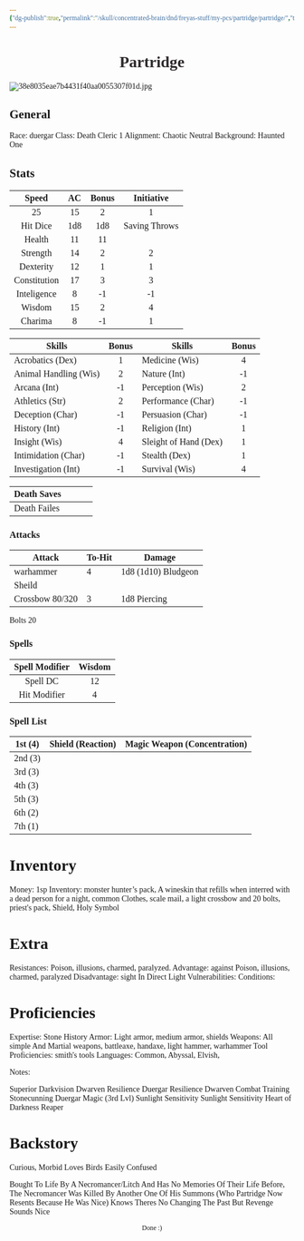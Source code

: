 ```yaml
---
{"dg-publish":true,"permalink":"/skull/concentrated-brain/dnd/freyas-stuff/my-pcs/partridge/partridge/","tags":["Tagless"],"noteIcon":""}
---
```


<style id="Force_Custom_Fonts" type="text/css">@font-face{font-style:normal;font-family:"Merriweather";src:local("Merriweather")}@font-face{font-style:bolder;font-family:"Merriweather";src:local("Merriweather")}@font-face{font-style:normal;font-family:"Merriweather";src:local("Merriweather");unicode-range:U+0-FF,U+2E80-9FFF,U+F900-FAFF,U+FE30-FE4F,U+20000-2FA1F}@font-face{font-style:bolder;font-family:"Merriweather";src:local("Merriweather");unicode-range:U+0-FF,U+2E80-9FFF,U+F900-FAFF,U+FE30-FE4F,U+20000-2FA1F}@font-face{font-style:normal;font-family:"Merriweather";src:local("Merriweather");unicode-range:U+0-FF}@font-face{font-style:bolder;font-family:"Merriweather";src:local("Merriweather");unicode-range:U+0-FF}:not(pre):not(code):not(textarea):not(tt):not(kbd):not(samp):not(var){font-family:"Merriweather"!important}pre,code,textarea,tt,kbd,samp,var{font-family:monospace!important}pre *,code *,textarea *,tt *,kbd *,samp *,var *{font-family:monospace!important}</style>


# <center><span style="color:#2F2A2D">Partridge</span></center>
![38e8035eae7b4431f40aa0055307f01d.jpg](/img/user/images/38e8035eae7b4431f40aa0055307f01d.jpg)



## General
 Race:  duergar
 Class: Death Cleric 1
 Alignment: Chaotic Neutral
 Background: Haunted One


## Stats

|    Speed     | AC  | Bonus |  Initiative   |
| :----------: | :-: | :---: | :-----------: |
|      25      | 15  |   2   |       1       |
|   Hit Dice   | 1d8 |  1d8  | Saving Throws |
|    Health    | 11  |  11   |               |
|   Strength   | 14  |   2   |       2       |
|  Dexterity   | 12  |   1   |       1       |
| Constitution | 17  |   3   |       3       |
| Inteligence  |  8  |  -1   |      -1       |
|    Wisdom    | 15  |   2   |       4       |
|   Charima    |  8  |  -1   |       1       |

| Skills                | Bonus | Skills                | Bonus |
| --------------------- |:-----:| --------------------- |:-----:|
| Acrobatics (Dex)      |   1   | Medicine (Wis)        |   4   |
| Animal Handling (Wis) |   2   | Nature (Int)          |  -1   |
| Arcana (Int)          |  -1   | Perception (Wis)      |   2   |
| Athletics (Str)       |   2   | Performance (Char)    |  -1   |
| Deception (Char)      |  -1   | Persuasion (Char)     |  -1   |
| History (Int)         |  -1   | Religion (Int)        |   1   |
| Insight (Wis)         |   4   | Sleight of Hand (Dex) |   1   |
| Intimidation (Char)   |  -1   | Stealth (Dex)         |   1   |
| Investigation (Int)   |  -1   | Survival (Wis)        |   4   |

| Death Saves  |     |     |     |
| ------------ | --- | --- | --- |
| Death Failes |     |     |     |
### Attacks

| Attack          | To-Hit | Damage              |
| --------------- | ------ | ------------------- |
| warhammer       | 4      | 1d8 (1d10) Bludgeon |
| Sheild          |        |                     |
| Crossbow 80/320 | 3      |  1d8 Piercing       |
Bolts 20

 ### Spells

| Spell Modifier | Wisdom |
| :------------: | :----: |
|    Spell DC    |   12   |
|  Hit Modifier  |   4    |
### Spell List


| 1st (4) | Shield (Reaction) | Magic Weapon (Concentration) |
| ------- | ----------------- | ---------------------------- |
| 2nd (3) |                   |                              |
| 3rd (3) |                   |                              |
| 4th (3) |                   |                              |
| 5th (3) |                   |                              |
| 6th (2) |                   |                              |
| 7th (1) |                   |                              |
# Inventory 
Money: 1sp
Inventory:  monster hunter’s pack, A wineskin that refills when interred with a dead person for a night, common Clothes, scale mail, a light crossbow and 20 bolts, priest's pack, Shield, Holy Symbol

# Extra
Resistances: Poison, illusions, charmed, paralyzed.
Advantage: against Poison, illusions, charmed, paralyzed
Disadvantage: sight In Direct Light
Vulnerabilities: 
Conditions: 
  

# Proficiencies

Expertise: Stone History
Armor:  Light armor, medium armor, shields
Weapons:  All simple And Martial weapons, battleaxe, handaxe, light hammer, warhammer
Tool Proficiencies:  smith's tools
Languages: Common, Abyssal, Elvish, 

Notes: 

Superior Darkvision
Dwarven Resilience
Duergar Resilience
Dwarven Combat Training
Stonecunning
Duergar Magic (3rd Lvl)
Sunlight Sensitivity
Sunlight Sensitivity
Heart of Darkness
Reaper


# Backstory

Curious, Morbid
Loves Birds
Easily Confused

Bought To Life By A Necromancer/Litch And Has No Memories Of Their Life Before, The Necromancer Was Killed By Another One Of His Summons (Who Partridge Now Resents Because He Was Nice) Knows Theres No Changing The Past But Revenge Sounds Nice





<center><sub>Done :)</sub></center>

